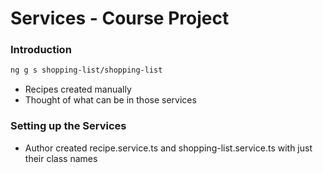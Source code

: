 # Services - Course Project

### Introduction

```sh
ng g s shopping-list/shopping-list
```
* Recipes created manually
* Thought of what can be in those services

### Setting up the Services

* Author created recipe.service.ts and shopping-list.service.ts with just their class names